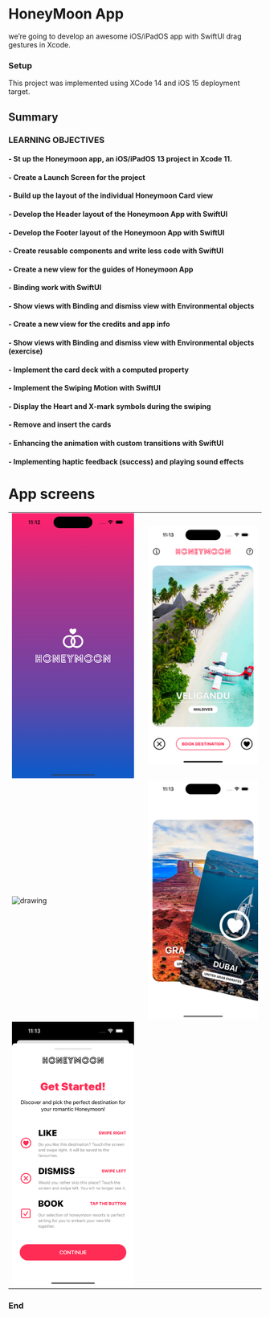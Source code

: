 # HoneyMoon App

 we’re going to develop an awesome iOS/iPadOS app with SwiftUI drag gestures in Xcode.

### Setup
This project was implemented using XCode 14 and iOS 15 deployment target.

## Summary

### LEARNING OBJECTIVES

#### - St up the Honeymoon app, an iOS/iPadOS 13 project in Xcode 11.
#### - Create a Launch Screen for the project
#### - Build up the layout of the individual Honeymoon Card view
#### - Develop the Header layout of the Honeymoon App with SwiftUI
#### - Develop the Footer layout of the Honeymoon App with SwiftUI
#### - Create reusable components and write less code with SwiftUI
#### - Create a new view for the guides of Honeymoon App
#### - Binding work with SwiftUI
#### - Show views with Binding and dismiss view with Environmental objects
#### - Create a new view for the credits and app info
#### - Show views with Binding and dismiss view with Environmental objects (exercise)
#### - Implement the card deck with a computed property
#### - Implement the Swiping Motion with SwiftUI
#### - Display the Heart and X-mark symbols during the swiping
#### - Remove and insert the cards
#### - Enhancing the animation with custom transitions with SwiftUI
#### - Implementing haptic feedback (success) and playing sound effects


# App screens

<table style="width:100%; border: 0px solid">
  <tr>
    <td><img src="Screenshots/1.png" alt="drawing" width="400" heigh="867" align="center"/></td>
    <td></td>
    <td><img src="Screenshots/2.png" alt="drawing" width="400" heigh="867" align="center"/></td>
  </tr>
  <tr>
    <td><img src="Screenshots/3.png" alt="drawing" width="400" heigh="867" align="center"/></td>
    <td></td>
    <td><img src="Screenshots/4.png" alt="drawing" width="400" heigh="867" align="center"/></td>
  </tr>
  <tr>
    <td><img src="Screenshots/5.png" alt="drawing" width="400" heigh="867" align="center"/></td>
    <td></td>
    <td></td>
  </tr>
</table>

### End